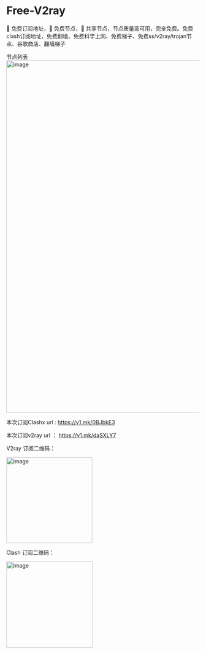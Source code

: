 # Free-V2ray
🚀 免费订阅地址，🚀 免费节点，🚀 共享节点，节点质量高可用，完全免费。免费clash订阅地址，免费翻墙、免费科学上网、免费梯子、免费ss/v2ray/trojan节点、谷歌商店、翻墙梯子


节点列表
<img width="920" alt="image" src="https://user-images.githubusercontent.com/113875371/190951548-1a9be3a8-7a2d-4638-ade3-2f429c2fa6c8.png">

本次订阅Clashx url : https://v1.mk/0BJbkE3

本次订阅v2ray url ： https://v1.mk/daSXLY7

V2ray 订阅二维码：

<img width="224" alt="image" src="https://user-images.githubusercontent.com/113875371/190952483-522a8968-d858-4ec3-9a2c-57e10d90c8a4.png">

Clash 订阅二维码：

<img width="225" alt="image" src="https://user-images.githubusercontent.com/113875371/190952635-6982e4c7-c470-467c-ad76-8d2829a06754.png">
